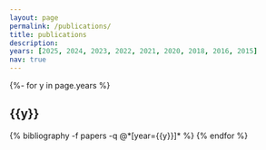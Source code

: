 ```yaml
---
layout: page
permalink: /publications/
title: publications
description: 
years: [2025, 2024, 2023, 2022, 2021, 2020, 2018, 2016, 2015]
nav: true
---
```

<!-- _pages/publications.md -->
<div class="publications">

{%- for y in page.years %}
  <h2 class="year">{{y}}</h2>
  {% bibliography -f papers -q @*[year={{y}}]* %}
{% endfor %}

</div>
